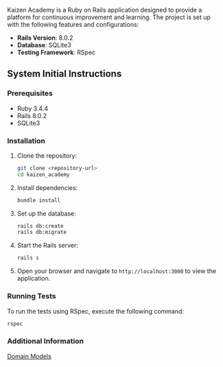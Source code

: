 Kaizen Academy is a Ruby on Rails application designed to provide a platform for continuous improvement and learning. The project is set up with the following features and configurations:

- **Rails Version**: 8.0.2
- **Database**: SQLite3
- **Testing Framework**: RSpec

## System Initial Instructions

### Prerequisites

- Ruby 3.4.4
- Rails 8.0.2
- SQLite3

### Installation

1. Clone the repository:
   ```bash
   git clone <repository-url>
   cd kaizen_academy
   ```

2. Install dependencies:
   ```bash
   bundle install
   ```

3. Set up the database:
   ```bash
   rails db:create
   rails db:migrate
   ```

4. Start the Rails server:
   ```bash
   rails s
   ```

5. Open your browser and navigate to `http://localhost:3000` to view the application.

### Running Tests

To run the tests using RSpec, execute the following command:
```bash
rspec
```

### Additional Information

 [Domain Models](DOMAIN_MODELS.md)

